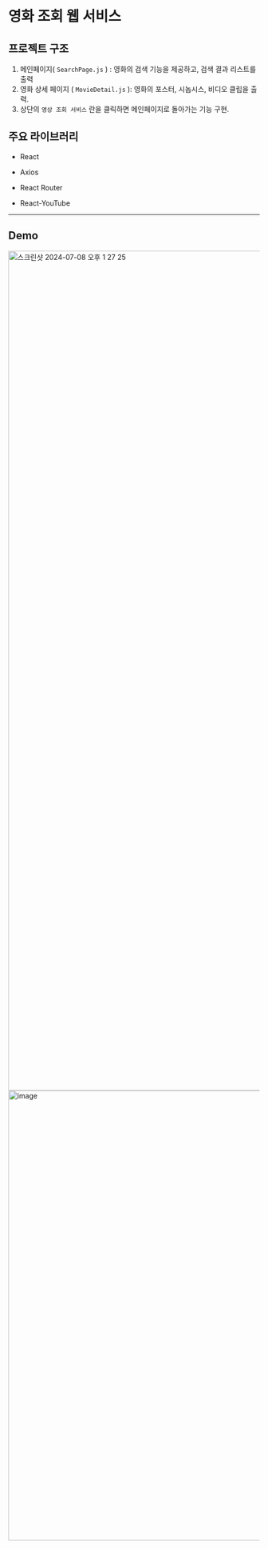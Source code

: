 # 영화 조회 웹 서비스



## 프로젝트 구조

1. 메인페이지( `SearchPage.js` ) : 영화의 검색 기능을 제공하고, 검색 결과 리스트를 출력
2. 영화 상세 페이지 ( `MovieDetail.js` ): 영화의 포스터, 시놉시스, 비디오 클립을 출력.
3. 상단의 `영상 조회 서비스` 란을 클릭하면 메인페이지로 돌아가는 기능 구현.



## 주요 라이브러리

- React

- Axios

- React Router

- React-YouTube

---


## Demo
<img width="1679" alt="스크린샷 2024-07-08 오후 1 27 25" src="https://github.com/vanguard-gpt/test/assets/47300870/6767e576-27ff-48b7-b86c-a65a321bf27a">



<img width="900" alt="image" src="https://github.com/vanguard-gpt/test/assets/47300870/b2707302-4dc5-4b66-8884-0271b3d6e310">



